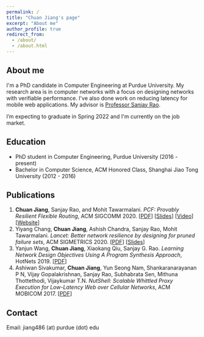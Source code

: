 ```yaml
---
permalink: /
title: "Chuan Jiang's page"
excerpt: "About me"
author_profile: true
redirect_from: 
  - /about/
  - /about.html
---
```


## About me

I'm a PhD candidate in Computer Engineering at Purdue University. My research area is in computer networks with a focus on designing networks with verifiable performance. I've also done work on reducing latency for mobile web applications. My advisor is [Professor Sanjay Rao](https://engineering.purdue.edu/~sanjay/).

I’m expecting to graduate in Spring 2022 and I'm currently on the job market.

## Education

* PhD student in Computer Engineering, Purdue University (2016 - present) 
* Bachelor in Computer Science, ACM Honored Class, Shanghai Jiao Tong University (2012 - 2016)

## Publications

1. **Chuan Jiang**, Sanjay Rao, and Mohit Tawarmalani. *PCF: Provably Resilient Flexible Routing*, ACM SIGCOMM 2020. \[[PDF](https://engineering.purdue.edu/~isl/papers/SIGCOMM2020_76_final.pdf)\] \[[Slides](https://engineering.purdue.edu/~isl/slides/PCF_slides.pdf)\] \[[Video](https://engineering.purdue.edu/~isl/videos/SIGCOMM_76_long.mp4)\] \[[Website](https://engineering.purdue.edu/~isl/pcf/index.html)\]
2. Yiyang Chang, **Chuan Jiang**, Ashish Chandra, Sanjay Rao, Mohit Tawarmalani. *Lancet: Better network resilience by designing for pruned failure sets*, ACM SIGMETRICS 2020. \[[PDF](https://engineering.purdue.edu/~isl/papers/Sigmetrics2020_Lancet.pdf)\] \[[Slides](https://engineering.purdue.edu/~isl/slides/sigmetrics2020_yiyang_v8.pdf)\] 
3. Yanjun Wang, **Chuan Jiang**, Xiaokang Qiu, Sanjay G. Rao. *Learning Network Design Objectives Using A Program Synthesis Approach*, HotNets 2019. \[[PDF](https://engineering.purdue.edu/~isl/papers/HotNets_2019_Paper.pdf)\]
4. Ashiwan Sivakumar, **Chuan Jiang**, Yun Seong Nam, Shankaranarayanan P N, Vijay Gopalakrishnan, Sanjay Rao, Subhabrata Sen, Mithuna Thottethodi, Vijaykumar T.N. *NutShell: Scalable Whittled Proxy Execution for Low-Latency Web over Cellular Networks*, ACM MOBICOM 2017. \[[PDF](https://engineering.purdue.edu/~isl/papers/com110.pdf)\]

## Contact

Email: jiang486 (at) purdue (dot) edu
